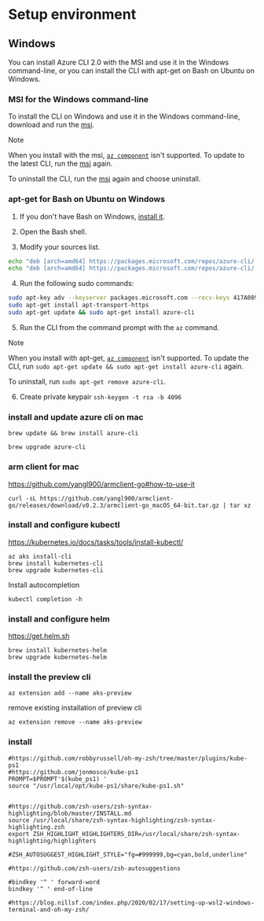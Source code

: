 # Setup environment

## Windows

You can install Azure CLI 2.0 with the MSI and use it in the Windows command-line, or you can install the CLI with apt-get on Bash on Ubuntu on Windows.

### MSI for the Windows command-line 

To install the CLI on Windows and use it in the Windows command-line, download and run the [msi](https://aka.ms/InstallAzureCliWindows).

> [!NOTE]
> When you install with the msi, [`az component`](/cli/azure/component) isn't supported.
> To update to the latest CLI, run the [msi](https://aka.ms/InstallAzureCliWindows) again.
> 
> To uninstall the CLI, run the [msi](https://aka.ms/InstallAzureCliWindows) again and choose uninstall.

### apt-get for Bash on Ubuntu on Windows

1. If you don't have Bash on Windows, [install it](https://msdn.microsoft.com/commandline/wsl/install_guide).

2. Open the Bash shell.

3. Modify your sources list.

```bash
echo "deb [arch=amd64] https://packages.microsoft.com/repos/azure-cli/ wheezy main" | sudo tee /etc/apt/sources.list.d/azure-cli.list
echo "deb [arch=amd64] https://packages.microsoft.com/repos/azure-cli/ wheezy main" | sudo tee /etc/apt/sources.list.d/azure-cli.list
```

4. Run the following sudo commands:

```bash
sudo apt-key adv --keyserver packages.microsoft.com --recv-keys 417A0893
sudo apt-get install apt-transport-https
sudo apt-get update && sudo apt-get install azure-cli
```

5. Run the CLI from the command prompt with the `az` command.

> [!NOTE]
> When you install with apt-get, [`az component`](/cli/azure/component) isn't supported.
> To update the CLI, run `sudo apt-get update && sudo apt-get install azure-cli` again.
> 
> To uninstall, run `sudo apt-get remove azure-cli`.

6. Create private keypair
`
ssh-keygen -t rsa -b 4096
`

### install and update azure cli on mac

```
brew update && brew install azure-cli

brew upgrade azure-cli
```

### arm client for mac
https://github.com/yangl900/armclient-go#how-to-use-it

```
curl -sL https://github.com/yangl900/armclient-go/releases/download/v0.2.3/armclient-go_macOS_64-bit.tar.gz | tar xz

```

### install and configure kubectl
https://kubernetes.io/docs/tasks/tools/install-kubectl/

```
az aks install-cli 
brew install kubernetes-cli
brew upgrade kubernetes-cli
```

Install autocompletion
```
kubectl completion -h
```

### install and configure helm
https://get.helm.sh

```
brew install kubernetes-helm
brew upgrade kubernetes-helm
```

### install the preview cli
```
az extension add --name aks-preview
```

remove existing installation of preview cli
```
az extension remove --name aks-preview
```

### install 
```
#https://github.com/robbyrussell/oh-my-zsh/tree/master/plugins/kube-ps1
#https://github.com/jonmosco/kube-ps1
PROMPT=$PROMPT'$(kube_ps1) ' 
source "/usr/local/opt/kube-ps1/share/kube-ps1.sh"


#https://github.com/zsh-users/zsh-syntax-highlighting/blob/master/INSTALL.md
source /usr/local/share/zsh-syntax-highlighting/zsh-syntax-highlighting.zsh
export ZSH_HIGHLIGHT_HIGHLIGHTERS_DIR=/usr/local/share/zsh-syntax-highlighting/highlighters

#ZSH_AUTOSUGGEST_HIGHLIGHT_STYLE="fg=#999999,bg=cyan,bold,underline"

#https://github.com/zsh-users/zsh-autosuggestions

#bindkey '^ ' forward-word
bindkey '^ ' end-of-line

#https://blog.nillsf.com/index.php/2020/02/17/setting-up-wsl2-windows-terminal-and-oh-my-zsh/
```